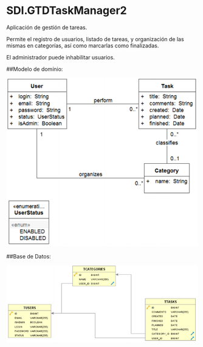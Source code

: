 # SDI.GTDTaskManager2

Aplicación de gestión de tareas.

Permite el registro de usuarios, listado de tareas, y organización de las mismas en categorías, así como marcarlas como finalizadas.

El administrador puede inhabilitar usuarios.


##Modelo de domínio:

![alt tag](https://github.com/RaulRr/SDI.GTDTaskManager/blob/master/img/ModeloDominio.png)

##Base de Datos:

![alt tag](https://github.com/RaulRr/SDI.GTDTaskManager/blob/master/img/BaseDeDatos.png)
